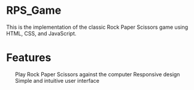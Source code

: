 # RPS_Game

This is the implementation of the classic Rock Paper Scissors game using HTML, CSS, and JavaScript.
<br>
<h1>Features</h1>
<ul>
Play Rock Paper Scissors against the computer
Responsive design
Simple and intuitive user interface
</ul>
